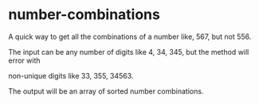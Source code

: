 number-combinations
===================

A quick way to get all the combinations of a number like, 567, but not 556.

The input can be any number of digits like 4, 34, 345, but the method will error with

non-unique digits like 33, 355, 34563. 

The output will be an array of sorted number combinations.
